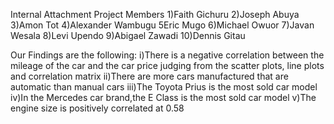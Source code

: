 Internal Attachment Project Members
1)Faith Gichuru
2)Joseph Abuya
3)Amon Tot
4)Alexander Wambugu
5Eric Mugo
6)Michael Owuor
7)Javan Wesala
8)Levi Upendo
9)Abigael Zawadi
10)Dennis Gitau

Our Findings are the following:
i)There is a negative correlation between the mileage of the car and the car price judging from the scatter plots, line plots and correlation matrix
ii)There are more cars manufactured that are automatic than manual cars
iii)The Toyota Prius is the most sold car model
iv)In the Mercedes car brand,the E Class is the most sold car model
v)The engine size is positively correlated at 0.58
